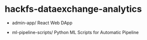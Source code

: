 # hackfs-dataexchange-analytics

* admin-app/
React Web DApp

* ml-pipeline-scripts/
Python ML Scripts for Automatic Pipeline
